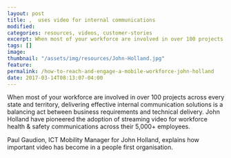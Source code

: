 ```yaml
---
layout: post
title: ,  uses video for internal communications
modified:
categories: resources, videos, customer-stories
excerpt: When most of your workforce are involved in over 100 projects across every state and territory, delivering effective internal communication solutions is a balancing act between business requirements and technical delivery.
tags: []
image:
thumbnail: "/assets/img/resources/John-Holland.jpg"
feature:
permalink: /how-to-reach-and-engage-a-mobile-workforce-john-holland
date: 2017-03-14T08:13:07-04:00
---
```


When most of your workforce are involved in over 100 projects across every state and territory, delivering effective internal communication solutions is a balancing act between business requirements and technical delivery. John Holland have pioneered the adoption of streaming video for workforce health &amp; safety communications across their 5,000+ employees.

Paul Gaudion, ICT Mobility Manager for John Holland, explains how important video has become in a people first organisation.

<div class="t-center video-containers mt-5 mb-5">
	<script src="https://publish.viostream.com/embed/ctoaztbsfrz5j"></script>
</div>